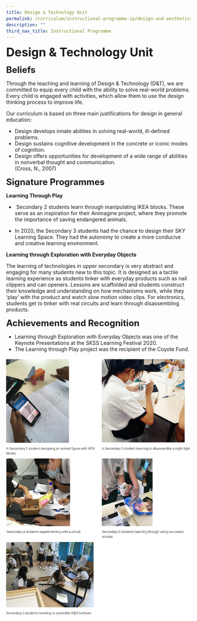 ```yaml
---
title: Design & Technology Unit
permalink: /curriculum/instructional-programme-ip/design-and-aesthetics/design-and-technology-unit/
description: ""
third_nav_title: Instructional Programme
---
```



**<font size=6>Design & Technology Unit</font>**



**<font size=5>Beliefs</font>**

Through the teaching and learning of Design & Technology (D&T), we are committed to equip every child with the ability to solve real-world problems. Every child is engaged with activities, which allow them to use the design thinking process to improve life.

Our curriculum is based on three main justifications for design in general education:

*   Design develops innate abilities in solving real-world, ill-defined problems.
*   Design sustains cognitive development in the concrete or iconic modes of cognition.
*   Design offers opportunities for development of a wide range of abilities in nonverbal thought and communication. <br>
(Cross, N., 2007)

  
**<font size=5>Signature Programmes</font>**

**Learning Through Play**

*    Secondary 2 students learn through manipulating IKEA blocks. These serve as an inspiration for their Animagine project, where they promote the importance of saving endangered animals. 

*   In 2020, the Secondary 3 students had the chance to design their SKY Learning Space. They had the autonomy to create a more conducive and creative learning environment. <br>

**Learning through Exploration with Everyday Objects**

The learning of technologies in upper secondary is very abstract and engaging for many students new to this topic. It is designed as a tactile learning experience as students tinker with everyday products such as nail clippers and can openers. Lessons are scaffolded and students construct their knowledge and understanding on how mechanisms work, while they ‘play’ with the product and watch slow motion video clips. For electronics, students get to tinker with real circuits and learn through disassembling products. 

  
**<font size=5>Achievements and Recognition</font>**

*   Learning through Exploration with Everyday Objects was one of the Keynote Presentations at the SKSS Learning Festival 2020.
*   The Learning through Play project was the recipient of the Coyote Fund.

![](/images/Curriculum/D%20and%20T%201.png)
![](/images/Curriculum/D%20and%20T%202.png)
![](/images/Curriculum/D%20and%20T%203.png)